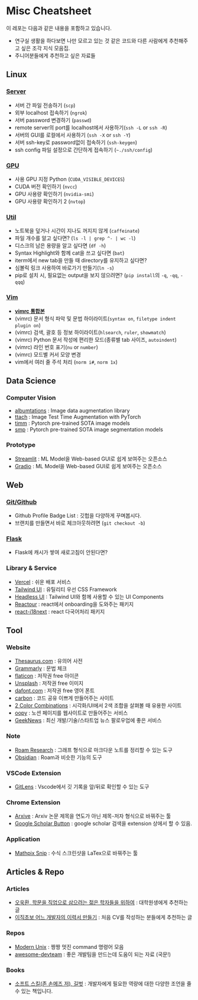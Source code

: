 # Misc Cheatsheet

이 레포는 다음과 같은 내용을 포함하고 있습니다.

- 연구실 생활을 하다보면 나만 모르고 있는 것 같은 코드와 다른 사람에게 추천해주고 싶은 조각 지식 모음집.
- 주니어분들에게 추천하고 싶은 자료들

## Linux 

### [Server](linux/server.md)

- 서버 간 파일 전송하기 (`scp`)
- 외부 localhost 접속하기 (`ngrok`)
- 서버 password 변경하기 (`passwd`)
- remote server의 port를 localhost에서 사용하기(`ssh -L` or `ssh -R`)
- 서버의 GUI를 로컬에서 사용하기 (`ssh -X` or `ssh -Y`)
- 서버 ssh-key로 password없이 접속하기 (`ssh-keygen`)
- ssh config 파일 설정으로 간단하게 접속하기 (`~./ssh/config`)

### [GPU](linux/gpu.md)

- 사용 GPU 지정 Python (`CUDA_VISIBLE_DEVICES`)
- CUDA 버전 확인하기 (`nvcc`)
- GPU 사용량 확인하기 (`nvidia-smi`)
- GPU 사용량 확인하기 2 (`nvtop`)

### [Util](linux/util.md)

- 노트북을 덮거나 시간이 지나도 꺼지지 않게 (`caffeinate`)
- 파일 개수를 알고 싶다면? (`ls -l | grep ^- | wc -l`)
- 디스크의 남은 용량을 알고 싶다면 (`df -h`)
- Syntax Highlight와 함께 cat을 쓰고 싶다면 (`bat`)
- iterm에서 new tab을 만들 때 directory를 유지하고 싶다면?
- 심볼릭 링크 사용하여 바로가기 만들기(`ln -s`)
- pip로 설치 시, 필요없는 output을 보지 않으려면? (`pip install`의 `-q`, `-qq`, `-qqq`)

### [Vim](linux/vim.md)

- **[vimrc 통합본](/linux/.vimrc)**
- (vimrc) 문서 형식 파악 및 문법 하이라이트(`syntax on`, `filetype indent plugin on`)
- (vimrc) 검색, 괄호 등 정보 하이라이트(`hlsearch`, `ruler`, `showmatch`)
- (vimrc) Python 문서 작성에 편리한 모드(종류별 tab 사이즈, `autoindent`)
- (vimrc) 라인 번호 표기(`nu` or `number`)
- (vimrc) 모드별 커서 모양 변경
- vim에서 여러 줄 주석 처리 (`norm i#`, `norm 1x`)

## Data Science

### Computer Vision

- [albumtations](https://github.com/albumentations-team/albumentations) : Image data augmentation library
- [ttach](https://github.com/qubvel/ttach) : Image Test Time Augmentation with PyTorch
- [timm](https://github.com/rwightman/pytorch-image-models) : Pytorch pre-trained SOTA image models
- [smp](https://github.com/qubvel/segmentation_models.pytorch) : Pytorch pre-trained SOTA image segmentation models

### Prototype

- [Streamlit](https://github.com/streamlit/streamlit) : ML Model을 Web-based GUI로 쉽게 보여주는 오픈소스
- [Gradio](https://github.com/gradio-app/gradio) : ML Model을 Web-based GUI로 쉽게 보여주는 오픈소스

## Web

### [Git/Github](web/github.md)

- Github Profile Badge List : 깃헙을 다양하게 꾸며봅시다.
- 브랜치를 만들면서 바로 체크아웃하려면 (`git checkout -b`)

### [Flask](web/flask.md)

- Flask에 캐시가 쌓여 새로고침이 안된다면?

### Library & Service

- [Vercel](https://vercel.com/) : 쉬운 배포 서비스
- [Tailwind UI](https://tailwindui.com/) : 유틸리티 우선 CSS Framework 
- [Headless UI](https://headlessui.dev/) : Tailwind UI와 함께 사용할 수 있는 UI Components
- [Reactour](https://github.com/elrumordelaluz/reactour) : react에서 onboarding을 도와주는 패키지
- [react-i18next](https://github.com/i18next/react-i18next) : react 다국어처리 패키지

## Tool

### Website

- [Thesaurus.com](https://www.thesaurus.com/) : 유의어 사전
- [Grammarly](https://app.grammarly.com/) : 문법 체크
- [flaticon](https://www.flaticon.com/) : 저작권 free 아이콘
- [Unsplash](https://unsplash.com/) : 저작권 free 이미지
- [dafont.com](https://www.dafont.com/) : 저작권 free 영어 폰트
- [carbon](https://carbon.now.sh/) : 코드 공유 이쁘게 만들어주는 사이트
- [2 Color Combinations](https://2colors.colorion.co/) : 시각화/UI에서 2색 조합을 살펴볼 때 유용한 사이트
- [oopy](https://www.oopy.io/) : 노션 페이지를 웹사이트로 만들어주는 서비스
- [GeekNews](https://news.hada.io/) : 최신 개발/기술/스타트업 뉴스 팔로우업에 좋은 서비스

### Note

- [Roam Research](https://roamresearch.com/) : 그래프 형식으로 마크다운 노트를 정리할 수 있는 도구
- [Obsidian](https://obsidian.md/) : Roam과 비슷한 기능의 도구

### VSCode Extension

- [GitLens](https://github.com/Axosoft/vscode-gitlens) : Vscode에서 깃 기록을 앞/뒤로 확인할 수 있는 도구

### Chrome Extension

- [Arxive](https://chrome.google.com/webstore/detail/arxive/hkoblclipggkhhbllgefhnbjdcajmelh/related?hl=ko) : Arxiv 논문 제목을 연도가 아닌 제목-저자 형식으로 바꿔주는 툴
- [Google Scholar Button](https://chrome.google.com/webstore/detail/google-scholar-button/ldipcbpaocekfooobnbcddclnhejkcpn?hl=en) : google scholar 검색을 extension 상에서 할 수 있음.

### Application

- [Mathpix Snip](https://mathpix.com/) : 수식 스크린샷을 LaTex으로 바꿔주는 툴

## Articles & Repo

### Articles

- [오욱환, 학문을 직업으로 삼으려는 젊은 학자들을 위하여](http://home.ewha.ac.kr/~oookwhan/essay/essay2-toyoung.htm) : 대학원생에게 추천하는 글
- [이직초보 어느 개발자의 이력서 만들기](https://techblog.woowahan.com/2531/) : 처음 CV를 작성하는 분들에게 추천하는 글

### Repos

- [Modern Unix](https://github.com/ibraheemdev/modern-unix) : 짱짱 멋진 command 명령어 모음
- [awesome-devteam](https://github.com/leehosung/awesome-devteam) : 좋은 개발팀을 만드는데 도움이 되는 자료 (국문!)

### Books

- [소프트 스킬(존 손메즈 저), 길벗](http://www.yes24.com/Product/Goods/23161141) : 개발자에게 필요한 역량에 대한 다양한 조언을 줄 수 있는 책입니다.